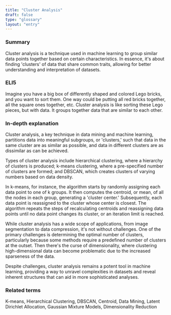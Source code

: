 ```yaml
---
title: "Cluster Analysis"
draft: false
type: "glossary"
layout: "entry"
---
```


### Summary

Cluster analysis is a technique used in machine learning to group similar data points together based on certain characteristics. In essence, it's about finding 'clusters' of data that share common traits, allowing for better understanding and interpretation of datasets.

### ELI5

Imagine you have a big box of differently shaped and colored Lego bricks, and you want to sort them. One way could be putting all red bricks together, all the square ones together, etc. Cluster analysis is like sorting these Lego pieces, but with data. It groups together data that are similar to each other.

### In-depth explanation

Cluster analysis, a key technique in data mining and machine learning, partitions data into meaningful subgroups, or 'clusters,' such that data in the same cluster are as similar as possible, and data in different clusters are as dissimilar as can be achieved.

Types of cluster analysis include hierarchical clustering, where a hierarchy of clusters is produced; k-means clustering, where a pre-specified number of clusters are formed; and DBSCAN, which creates clusters of varying numbers based on data density.

In k-means, for instance, the algorithm starts by randomly assigning each data point to one of k groups. It then computes the centroid, or mean, of all the nodes in each group, generating a 'cluster center.' Subsequently, each data point is reassigned to the cluster whose center is closest. The algorithm repeats the steps of recalculating centroids and reassigning data points until no data point changes its cluster, or an iteration limit is reached.

While cluster analysis has a wide scope of applications, from image segmentation to data compression, it's not without challenges. One of the primary challenges is determining the optimal number of clusters, particularly because some methods require a predefined number of clusters at the outset. Then there's the curse of dimensionality, where clustering high-dimensional data can become problematic due to the increased sparseness of the data.

Despite challenges, cluster analysis remains a potent tool in machine learning, providing a way to unravel complexities in datasets and reveal inherent structures that can aid in more sophisticated analyses.

### Related terms

K-means, Hierarchical Clustering, DBSCAN, Centroid, Data Mining, Latent Dirichlet Allocation, Gaussian Mixture Models, Dimensionality Reduction
